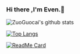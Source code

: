### Hi there ,I'm  Even.👋

<!--
**ZuoGuocai/ZuoGuocai** is a ✨ _special_ ✨ repository because its `README.md` (this file) appears on your GitHub profile.

Here are some ideas to get you started:

- 🔭 I’m currently working on ...
- 🌱 I’m currently learning ...
- 👯 I’m looking to collaborate on ...
- 🤔 I’m looking for help with ...
- 💬 Ask me about ...
- 📫 How to reach me: ...
- 😄 Pronouns: ...
- ⚡ Fun fact: ...
-->



![ZuoGuocai's github stats](https://github-readme-stats.vercel.app/api?username=ZuoGuocai&show_icons=true&theme=radical)

[![Top Langs](https://github-readme-stats.vercel.app/api/top-langs/?username=ZuoGuocai&layout=compact&theme=radical)](https://github.com/ZuoGuocai/github-readme-stats)


[![ReadMe Card](https://github-readme-stats.vercel.app/api/pin/?username=ZuoGuocai&repo=github-readme-stats&theme=radical)](https://github.com/Zuocai/github-readme-stats)


